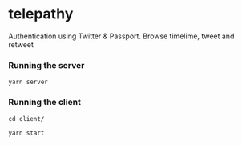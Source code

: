 # telepathy

Authentication using Twitter & Passport. Browse timelime, tweet and retweet

### Running the server
```
yarn server
```

### Running the client
```
cd client/
```
```
yarn start
```

